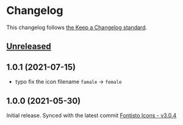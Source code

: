# Changelog

This changelog follows [the Keep a Changelog standard](https://keepachangelog.com).

## [Unreleased](https://github.com/codeat3/blade-fontisto-icons/compare/1.0.1...main)

## 1.0.1 (2021-07-15)
* typo fix the icon filename `famale` -> `female`

## 1.0.0 (2021-05-30)
Initial release.
Synced with the latest commit [Fontisto Icons - v3.0.4](https://github.com/kenangundogan/fontisto/releases/tag/v3.0.4)
